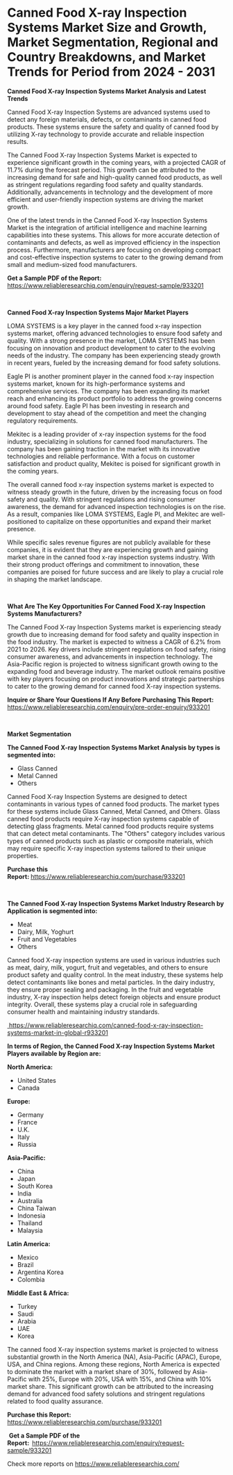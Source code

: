 <p><h1>Canned Food X-ray Inspection Systems Market Size and Growth, Market Segmentation, Regional and Country Breakdowns, and Market Trends for Period from 2024 -  2031</h1></p><p><strong>Canned Food X-ray Inspection Systems Market Analysis and Latest Trends</strong></p>
<p><p>Canned Food X-ray Inspection Systems are advanced systems used to detect any foreign materials, defects, or contaminants in canned food products. These systems ensure the safety and quality of canned food by utilizing X-ray technology to provide accurate and reliable inspection results.</p><p>The Canned Food X-ray Inspection Systems Market is expected to experience significant growth in the coming years, with a projected CAGR of 11.7% during the forecast period. This growth can be attributed to the increasing demand for safe and high-quality canned food products, as well as stringent regulations regarding food safety and quality standards. Additionally, advancements in technology and the development of more efficient and user-friendly inspection systems are driving the market growth.</p><p>One of the latest trends in the Canned Food X-ray Inspection Systems Market is the integration of artificial intelligence and machine learning capabilities into these systems. This allows for more accurate detection of contaminants and defects, as well as improved efficiency in the inspection process. Furthermore, manufacturers are focusing on developing compact and cost-effective inspection systems to cater to the growing demand from small and medium-sized food manufacturers.</p></p>
<p><strong>Get a Sample PDF of the Report:&nbsp;</strong> <a href="https://www.reliableresearchiq.com/enquiry/request-sample/933201">https://www.reliableresearchiq.com/enquiry/request-sample/933201</a></p>
<p>&nbsp;</p>
<p><strong>Canned Food X-ray Inspection Systems Major Market Players</strong></p>
<p><p>LOMA SYSTEMS is a key player in the canned food x-ray inspection systems market, offering advanced technologies to ensure food safety and quality. With a strong presence in the market, LOMA SYSTEMS has been focusing on innovation and product development to cater to the evolving needs of the industry. The company has been experiencing steady growth in recent years, fueled by the increasing demand for food safety solutions.</p><p>Eagle PI is another prominent player in the canned food x-ray inspection systems market, known for its high-performance systems and comprehensive services. The company has been expanding its market reach and enhancing its product portfolio to address the growing concerns around food safety. Eagle PI has been investing in research and development to stay ahead of the competition and meet the changing regulatory requirements.</p><p>Mekitec is a leading provider of x-ray inspection systems for the food industry, specializing in solutions for canned food manufacturers. The company has been gaining traction in the market with its innovative technologies and reliable performance. With a focus on customer satisfaction and product quality, Mekitec is poised for significant growth in the coming years.</p><p>The overall canned food x-ray inspection systems market is expected to witness steady growth in the future, driven by the increasing focus on food safety and quality. With stringent regulations and rising consumer awareness, the demand for advanced inspection technologies is on the rise. As a result, companies like LOMA SYSTEMS, Eagle PI, and Mekitec are well-positioned to capitalize on these opportunities and expand their market presence.</p><p>While specific sales revenue figures are not publicly available for these companies, it is evident that they are experiencing growth and gaining market share in the canned food x-ray inspection systems industry. With their strong product offerings and commitment to innovation, these companies are poised for future success and are likely to play a crucial role in shaping the market landscape.</p></p>
<p>&nbsp;</p>
<p><strong>What Are The Key Opportunities For Canned Food X-ray Inspection Systems Manufacturers?</strong></p>
<p><p>The Canned Food X-ray Inspection Systems market is experiencing steady growth due to increasing demand for food safety and quality inspection in the food industry. The market is expected to witness a CAGR of 6.2% from 2021 to 2026. Key drivers include stringent regulations on food safety, rising consumer awareness, and advancements in inspection technology. The Asia-Pacific region is projected to witness significant growth owing to the expanding food and beverage industry. The market outlook remains positive with key players focusing on product innovations and strategic partnerships to cater to the growing demand for canned food X-ray inspection systems.</p></p>
<p><strong>Inquire or Share Your Questions If Any Before Purchasing This Report:</strong> <a href="https://www.reliableresearchiq.com/enquiry/pre-order-enquiry/933201">https://www.reliableresearchiq.com/enquiry/pre-order-enquiry/933201</a></p>
<p>&nbsp;</p>
<p><strong>Market Segmentation</strong></p>
<p><strong>The Canned Food X-ray Inspection Systems Market Analysis by types is segmented into:</strong></p>
<p><ul><li>Glass Canned</li><li>Metal Canned</li><li>Others</li></ul></p>
<p><p>Canned Food X-ray Inspection Systems are designed to detect contaminants in various types of canned food products. The market types for these systems include Glass Canned, Metal Canned, and Others. Glass canned food products require X-ray inspection systems capable of detecting glass fragments. Metal canned food products require systems that can detect metal contaminants. The "Others" category includes various types of canned products such as plastic or composite materials, which may require specific X-ray inspection systems tailored to their unique properties.</p></p>
<p><strong>Purchase this Report:&nbsp;</strong><a href="https://www.reliableresearchiq.com/purchase/933201">https://www.reliableresearchiq.com/purchase/933201</a></p>
<p>&nbsp;</p>
<p><strong>The Canned Food X-ray Inspection Systems Market Industry Research by Application is segmented into:</strong></p>
<p><ul><li>Meat</li><li>Dairy, Milk, Yoghurt</li><li>Fruit and Vegetables</li><li>Others</li></ul></p>
<p><p>Canned food X-ray inspection systems are used in various industries such as meat, dairy, milk, yogurt, fruit and vegetables, and others to ensure product safety and quality control. In the meat industry, these systems help detect contaminants like bones and metal particles. In the dairy industry, they ensure proper sealing and packaging. In the fruit and vegetable industry, X-ray inspection helps detect foreign objects and ensure product integrity. Overall, these systems play a crucial role in safeguarding consumer health and maintaining industry standards.</p></p>
<p><a href="https://www.reliableresearchiq.com/canned-food-x-ray-inspection-systems-market-in-global-r933201">&nbsp;https://www.reliableresearchiq.com/canned-food-x-ray-inspection-systems-market-in-global-r933201</a></p>
<p><strong>In terms of Region, the Canned Food X-ray Inspection Systems Market Players available by Region are:</strong></p>
<p>
    <p> <strong> North America: </strong>
        <ul>
            <li>United States</li>
            <li>Canada</li>
        </ul>
        </p> 
    <p> <strong> Europe: </strong>
        <ul>
            <li>Germany</li>
            <li>France</li>
            <li>U.K.</li>
            <li>Italy</li>
            <li>Russia</li>
        </ul>
        </p> 
    <p> <strong> Asia-Pacific: </strong>
        <ul>
            <li>China</li>
            <li>Japan</li>
            <li>South Korea</li>
            <li>India</li>
            <li>Australia</li>
            <li>China Taiwan</li>
            <li>Indonesia</li>
            <li>Thailand</li>
            <li>Malaysia</li>
        </ul>
        </p> 
    <p> <strong> Latin America: </strong>
        <ul>
            <li>Mexico</li>
            <li>Brazil</li>
            <li>Argentina Korea</li>
            <li>Colombia</li>
        </ul>
        </p> 
    <p> <strong> Middle East & Africa: </strong>
        <ul>
            <li>Turkey</li>
            <li>Saudi</li>
            <li>Arabia</li>
            <li>UAE</li>
            <li>Korea</li>
        </ul>
    </p>
    </p>
<p><p>The canned food X-ray inspection systems market is projected to witness substantial growth in the North America (NA), Asia-Pacific (APAC), Europe, USA, and China regions. Among these regions, North America is expected to dominate the market with a market share of 30%, followed by Asia-Pacific with 25%, Europe with 20%, USA with 15%, and China with 10% market share. This significant growth can be attributed to the increasing demand for advanced food safety solutions and stringent regulations related to food quality assurance.</p></p>
<p><strong>Purchase this Report: </strong><a href="https://www.reliableresearchiq.com/purchase/933201">https://www.reliableresearchiq.com/purchase/933201</a></p>
<p>&nbsp;<strong>Get a Sample PDF of the Report:&nbsp;&nbsp;</strong><a href="https://www.reliableresearchiq.com/enquiry/request-sample/933201">https://www.reliableresearchiq.com/enquiry/request-sample/933201</a></p>
<p><strong></strong></p>
<p>Check more reports on <a href="https://www.reliableresearchiq.com/">https://www.reliableresearchiq.com/</a></p>